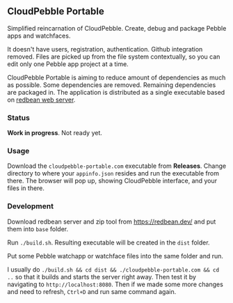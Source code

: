 ## CloudPebble Portable

Simplified reincarnation of CloudPebble. Create, debug and package Pebble apps and watchfaces.

It doesn't have users, registration, authentication. Github integration removed. Files are picked up from the file system
contextually, so you can edit only one Pebble app project at a time.

CloudPebble Portable is aiming to reduce amount of dependencies as much as possible. Some dependencies are removed.
Remaining dependencies are packaged in. The application is distributed as a single executable based on [redbean web server](https://redbean.dev).

### Status

**Work in progress**. Not ready yet.

### Usage

Download the `cloudpebble-portable.com` executable from **Releases**. Change directory to where your `appinfo.json` resides and run the executable from there. The browser will pop up, showing CloudPebble interface, and your files in there.

### Development

Download redbean server and zip tool from https://redbean.dev/ and put them into `base` folder.

Run `./build.sh`. Resulting executable will be created in the `dist` folder.

Put some Pebble watchapp or watchface files into the same folder and run.

I usually do `./build.sh && cd dist && ./cloudpebble-portable.com && cd ..` so that it builds and starts the server right away.
Then test it by navigating to `http://localhost:8080`. Then if we made some more changes and need to refresh, `Ctrl+D` and run same command again.